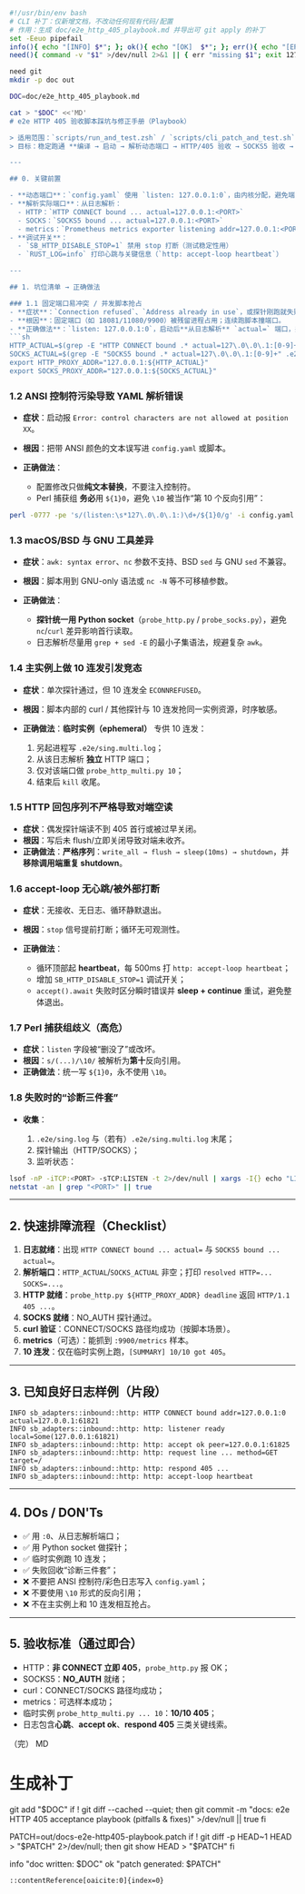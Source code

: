 ````bash
#!/usr/bin/env bash
# CLI 补丁：仅新增文档，不改动任何现有代码/配置
# 作用：生成 doc/e2e_http_405_playbook.md 并导出可 git apply 的补丁
set -Eeuo pipefail
info(){ echo "[INFO] $*"; }; ok(){ echo "[OK]  $*"; }; err(){ echo "[ERR]  $*" >&2; }
need(){ command -v "$1" >/dev/null 2>&1 || { err "missing $1"; exit 127; }; }

need git
mkdir -p doc out

DOC=doc/e2e_http_405_playbook.md

cat > "$DOC" <<'MD'
# e2e HTTP 405 验收脚本踩坑与修正手册（Playbook）

> 适用范围：`scripts/run_and_test.zsh` / `scripts/cli_patch_and_test.sh` 驱动的 HTTP 入站 **405** 与 SOCKS5 **NO_AUTH** 就绪验收。
> 目标：稳定跑通 **编译 → 启动 → 解析动态端口 → HTTP/405 验收 → SOCKS5 验收 → curl 验证 → 指标采样 → 10 连发** 全链路。

---

## 0. 关键前置

- **动态端口**：`config.yaml` 使用 `listen: 127.0.0.1:0`，由内核分配，避免端口冲突。
- **解析实际端口**：从日志解析：
  - HTTP：`HTTP CONNECT bound ... actual=127.0.0.1:<PORT>`
  - SOCKS：`SOCKS5 bound ... actual=127.0.0.1:<PORT>`
  - metrics：`Prometheus metrics exporter listening addr=127.0.0.1:<PORT>`
- **调试开关**：
  - `SB_HTTP_DISABLE_STOP=1` 禁用 stop 打断（测试稳定性用）
  - `RUST_LOG=info` 打印心跳与关键信息（`http: accept-loop heartbeat`）

---

## 1. 坑位清单 → 正确做法

### 1.1 固定端口易冲突 / 并发脚本抢占
- **症状**：`Connection refused`、`Address already in use`，或探针刚跑就失败。
- **根因**：固定端口（如 18081/11080/9900）被残留进程占用；连续跑脚本撞端口。
- **正确做法**：`listen: 127.0.0.1:0`，启动后**从日志解析** `actual=` 端口，并设置 `${HTTP_PROXY_ADDR}` / `${SOCKS_PROXY_ADDR}`：
```sh
HTTP_ACTUAL=$(grep -E "HTTP CONNECT bound .* actual=127\.0\.0\.1:[0-9]+" .e2e/sing.log | tail -n1 | sed -E 's/.*actual=127\.0\.0\.1:([0-9]+).*/\1/')
SOCKS_ACTUAL=$(grep -E "SOCKS5 bound .* actual=127\.0\.0\.1:[0-9]+" .e2e/sing.log | tail -n1 | sed -E 's/.*actual=127\.0\.0\.1:([0-9]+).*/\1/')
export HTTP_PROXY_ADDR="127.0.0.1:${HTTP_ACTUAL}"
export SOCKS_PROXY_ADDR="127.0.0.1:${SOCKS_ACTUAL}"
````

### 1.2 ANSI 控制符污染导致 YAML 解析错误

* **症状**：启动报 `Error: control characters are not allowed at position XX`。
* **根因**：把带 ANSI 颜色的文本误写进 `config.yaml` 或脚本。
* **正确做法**：

  * 配置修改只做**纯文本替换**，不要注入控制符。
  * Perl 捕获组 **务必**用 `${1}0`，避免 `\10` 被当作“第 10 个反向引用”：

```sh
perl -0777 -pe 's/(listen:\s*127\.0\.0\.1:)\d+/${1}0/g' -i config.yaml
```

### 1.3 macOS/BSD 与 GNU 工具差异

* **症状**：`awk: syntax error`、`nc` 参数不支持、BSD `sed` 与 GNU `sed` 不兼容。
* **根因**：脚本用到 GNU-only 语法或 `nc -N` 等不可移植参数。
* **正确做法**：

  * **探针统一用 Python socket**（`probe_http.py` / `probe_socks.py`），避免 `nc`/`curl` 差异影响首行读取。
  * 日志解析尽量用 `grep + sed -E` 的最小子集语法，规避复杂 `awk`。

### 1.4 主实例上做 10 连发引发竞态

* **症状**：单次探针通过，但 10 连发全 `ECONNREFUSED`。
* **根因**：脚本内部的 curl / 其他探针与 10 连发抢同一实例资源，时序敏感。
* **正确做法**：**临时实例（ephemeral）** 专供 10 连发：

  1. 另起进程写 `.e2e/sing.multi.log`；
  2. 从该日志解析 **独立** HTTP 端口；
  3. 仅对该端口做 `probe_http_multi.py 10`；
  4. 结束后 `kill` 收尾。

### 1.5 HTTP 回包序列不严格导致对端空读

* **症状**：偶发探针端读不到 405 首行或被过早关闭。
* **根因**：写后未 flush/立即关闭导致对端未收齐。
* **正确做法**：**严格序列**：`write_all → flush → sleep(10ms) → shutdown`，并**移除调用端重复 shutdown**。

### 1.6 accept-loop 无心跳/被外部打断

* **症状**：无接收、无日志、循环静默退出。
* **根因**：`stop` 信号提前打断；循环无可观测性。
* **正确做法**：

  * 循环顶部起 **heartbeat**，每 500ms 打 `http: accept-loop heartbeat`；
  * 增加 `SB_HTTP_DISABLE_STOP=1` 调试开关；
  * `accept().await` 失败时区分瞬时错误并 **sleep + continue** 重试，避免整体退出。

### 1.7 Perl 捕获组歧义（高危）

* **症状**：`listen` 字段被“删没了”或改坏。
* **根因**：`s/(...)/\10/` 被解析为**第十**反向引用。
* **正确做法**：统一写 `${1}0`，永不使用 `\10`。

### 1.8 失败时的“诊断三件套”

* **收集**：

  1. `.e2e/sing.log` 与（若有）`.e2e/sing.multi.log` 末尾；
  2. 探针输出（HTTP/SOCKS）；
  3. 监听状态：

```sh
lsof -nP -iTCP:<PORT> -sTCP:LISTEN -t 2>/dev/null | xargs -I{} echo "LISTEN {}" || true
netstat -an | grep "<PORT>" || true
```

---

## 2. 快速排障流程（Checklist）

1. **日志就绪**：出现 `HTTP CONNECT bound ... actual=` 与 `SOCKS5 bound ... actual=`。
2. **解析端口**：`HTTP_ACTUAL`/`SOCKS_ACTUAL` 非空；打印 `resolved HTTP=... SOCKS=...`。
3. **HTTP 就绪**：`probe_http.py ${HTTP_PROXY_ADDR} deadline` 返回 `HTTP/1.1 405 ...`。
4. **SOCKS 就绪**：NO\_AUTH 探针通过。
5. **curl 验证**：CONNECT/SOCKS 路径均成功（按脚本场景）。
6. **metrics**（可选）：能抓到 `:9900/metrics` 样本。
7. **10 连发**：仅在临时实例上跑，`[SUMMARY] 10/10 got 405`。

---

## 3. 已知良好日志样例（片段）

```
INFO sb_adapters::inbound::http: HTTP CONNECT bound addr=127.0.0.1:0 actual=127.0.0.1:61821
INFO sb_adapters::inbound::http: http: listener ready local=Some(127.0.0.1:61821)
INFO sb_adapters::inbound::http: http: accept ok peer=127.0.0.1:61825
INFO sb_adapters::inbound::http: http: request line ... method=GET target=/
INFO sb_adapters::inbound::http: http: respond 405 ...
INFO sb_adapters::inbound::http: http: accept-loop heartbeat
```

---

## 4. DOs / DON'Ts

* ✅ 用 `:0`、从日志解析端口；
* ✅ 用 Python socket 做探针；
* ✅ 临时实例跑 10 连发；
* ✅ 失败回收“诊断三件套”；
* ❌ 不要把 ANSI 控制符/彩色日志写入 `config.yaml`；
* ❌ 不要使用 `\10` 形式的反向引用；
* ❌ 不在主实例上和 10 连发相互抢占。

---

## 5. 验收标准（通过即合）

* HTTP：**非 CONNECT 立即 405**，`probe_http.py` 报 OK；
* SOCKS5：**NO\_AUTH** 就绪；
* curl：CONNECT/SOCKS 路径均成功；
* metrics：可选样本成功；
* 临时实例 `probe_http_multi.py ... 10`：**10/10 405**；
* 日志包含**心跳**、**accept ok**、**respond 405** 三类关键线索。

（完）
MD

# 生成补丁

git add "\$DOC"
if ! git diff --cached --quiet; then
git commit -m "docs: e2e HTTP 405 acceptance playbook (pitfalls & fixes)" >/dev/null || true
fi

PATCH=out/docs-e2e-http405-playbook.patch
if ! git diff -p HEAD\~1 HEAD > "\$PATCH" 2>/dev/null; then
git show HEAD > "\$PATCH"
fi

info "doc written: \$DOC"
ok   "patch generated: \$PATCH"

```
::contentReference[oaicite:0]{index=0}
```
